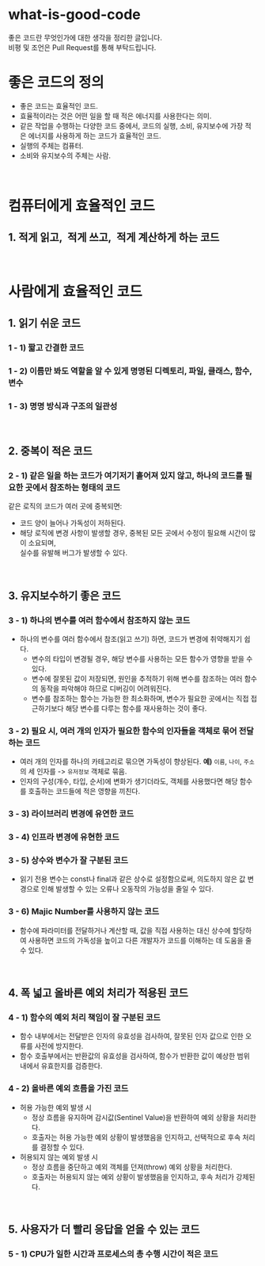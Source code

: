 # what-is-good-code

좋은 코드란 무엇인가에 대한 생각을 정리한 글입니다.  
비평 및 조언은 Pull Request를 통해 부탁드립니다.

# 좋은 코드의 정의
- 좋은 코드는 효율적인 코드.
- 효율적이라는 것은 어떤 일을 할 때 적은 에너지를 사용한다는 의미.
- 같은 작업을 수행하는 다양한 코드 중에서, 코드의 실행, 소비, 유지보수에 가장 적은 에너지를 사용하게 하는 코드가 효율적인 코드.
- 실행의 주체는 컴퓨터.
- 소비와 유지보수의 주체는 사람.
<br>

# 컴퓨터에게 효율적인 코드
## 1. 적게 읽고,&nbsp; 적게 쓰고,&nbsp; 적게 계산하게 하는 코드
<br>

# 사람에게 효율적인 코드
## 1. 읽기 쉬운 코드
### 1 - 1) 짧고 간결한 코드
### 1 - 2) 이름만 봐도 역할을 알 수 있게 명명된 디렉토리, 파일, 클래스, 함수, 변수
### 1 - 3) 명명 방식과 구조의 일관성
<br>

## 2. 중복이 적은 코드
### 2 - 1) 같은 일을 하는 코드가 여기저기 흩어져 있지 않고, 하나의 코드를 필요한 곳에서 참조하는 형태의 코드
같은 로직의 코드가 여러 곳에 중복되면:
- 코드 양이 늘어나 가독성이 저하된다.
- 해당 로직에 변경 사항이 발생할 경우, 중복된 모든 곳에서 수정이 필요해 시간이 많이 소요되며,  
실수를 유발해 버그가 발생할 수 있다.
<br>

## 3. 유지보수하기 좋은 코드
### 3 - 1) 하나의 변수를 여러 함수에서 참조하지 않는 코드
- 하나의 변수를 여러 함수에서 참조(읽고 쓰기) 하면, 코드가 변경에 취약해지기 쉽다.
  - 변수의 타입이 변경될 경우, 해당 변수를 사용하는 모든 함수가 영향을 받을 수 있다.
  - 변수에 잘못된 값이 저장되면, 원인을 추적하기 위해 변수를 참조하는 여러 함수의 동작을 파악해야 하므로 디버깅이 어려워진다.
  - 변수를 참조하는 함수는 가능한 한 최소화하며, 변수가 필요한 곳에서는 직접 접근하기보다 해당 변수를 다루는 함수를 재사용하는 것이 좋다.
### 3 - 2) 필요 시, 여러 개의 인자가 필요한 함수의 인자들을 객체로 묶어 전달하는 코드
- 여러 개의 인자를 하나의 카테고리로 묶으면 가독성이 향상된다. **예)** `이름`, `나이`, `주소`의 세 인자를 -> `유저정보` 객체로 묶음.
- 인자의 구성(개수, 타입, 순서)에 변화가 생기더라도, 객체를 사용했다면 해당 함수를 호출하는 코드들에 적은 영향을 끼친다.
### 3 - 3) 라이브러리 변경에 유연한 코드
### 3 - 4) 인프라 변경에 유현한 코드
### 3 - 5) 상수와 변수가 잘 구분된 코드
- 읽기 전용 변수는 const나 final과 같은 상수로 설정함으로써, 의도하지 않은 값 변경으로 인해 발생할 수 있는 오류나 오동작의 가능성을 줄일 수 있다.
### 3 - 6) Majic Number를 사용하지 않는 코드
- 함수에 파라미터를 전달하거나 계산할 때, 값을 직접 사용하는 대신 상수에 할당하여 사용하면 코드의 가독성을 높이고 다른 개발자가 코드를 이해하는 데 도움을 줄 수 있다. 
<br>

## 4. 폭 넓고 올바른 예외 처리가 적용된 코드
### 4 - 1) 함수의 예외 처리 책임이 잘 구분된 코드
- 함수 내부에서는 전달받은 인자의 유효성을 검사하여, 잘못된 인자 값으로 인한 오류를 사전에 방지한다.
- 함수 호출부에서는 반환값의 유효성을 검사하여, 함수가 반환한 값이 예상한 범위 내에서 유효한지를 검증한다.
### 4 - 2) 올바른 예외 흐름을 가진 코드
- 허용 가능한 예외 발생 시
  - 정상 흐름을 유지하며 감시값(Sentinel Value)을 반환하여 예외 상황을 처리한다.
  - 호출자는 허용 가능한 예외 상황이 발생했음을 인지하고, 선택적으로 후속 처리를 결정할 수 있다.
- 허용되지 않는 예외 발생 시
  - 정상 흐름을 중단하고 예외 객체를 던져(throw) 예외 상황을 처리한다.
  - 호출자는 허용되지 않는 예외 상황이 발생했음을 인지하고, 후속 처리가 강제된다.
<br>

## 5. 사용자가 더 빨리 응답을 얻을 수 있는 코드
### 5 - 1) CPU가 일한 시간과 프로세스의 총 수행 시간이 적은 코드
